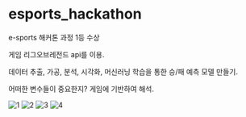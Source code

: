 # esports_hackathon

e-sports 해커톤 과정 1등 수상

게임 리그오브레전드 api를 이용.

데이터 추출, 가공, 분석, 시각화, 머신러닝 학습을 통한 승/패 예측 모델 만들기.

어떠한 변수들이 중요한지? 게임에 기반하여 해석.

![1](https://github.com/minsminsKR/esports_hackathon/assets/111733617/62c2abed-353d-45ec-b04e-25c08714f161)
![2](https://github.com/minsminsKR/esports_hackathon/assets/111733617/b79e8576-80ee-4869-af0e-2121eb560c47)
![3](https://github.com/minsminsKR/esports_hackathon/assets/111733617/ca14fa8d-5a2d-4a54-b677-bdf8d0011d95)
![4](https://github.com/minsminsKR/esports_hackathon/assets/111733617/494cae28-0e81-481f-a1a6-ae2d61be463f)
